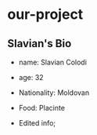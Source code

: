 # our-project

## Slavian's Bio

- name: Slavian Colodi
- age: 32
- Nationality: Moldovan
- Food: Placinte

- Edited info;
